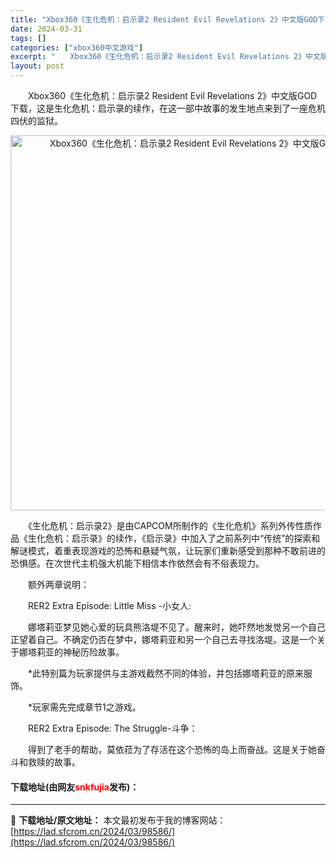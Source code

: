 ```yaml
---
title: "Xbox360《生化危机：启示录2 Resident Evil Revelations 2》中文版GOD下载"
date: 2024-03-31
tags: []
categories: ["xbox360中文游戏"]
excerpt: "　　Xbox360《生化危机：启示录2 Resident Evil Revelations 2》中文版GOD下载，这是生化危机：启示录的续作，在这一部中故事的发生地点来到了一座危机四伏的监狱。 　　《生化危机：启示录2》是由CAPCOM所制作的《生化危机》系列外传性质作品《生化危机：启示录》的续作，&hellip;"
layout: post
---
```


 <p>　　Xbox360《生化危机：启示录2 Resident Evil Revelations 2》中文版GOD下载，这是生化危机：启示录的续作，在这一部中故事的发生地点来到了一座危机四伏的监狱。</p> <p align="center"><img align="" border="0" src="https://lad.sfcrom.cn/wp-content/uploads/2024/03/20240330_6608404f807ec.jpg" width="600" alt="Xbox360《生化危机：启示录2 Resident Evil Revelations 2》中文版GOD下载" /></p> <p>　　《生化危机：启示录2》是由CAPCOM所制作的《生化危机》系列外传性质作品《生化危机：启示录》的续作，《启示录》中加入了之前系列中&ldquo;传统&rdquo;的探索和解谜模式，着重表现游戏的恐怖和悬疑气氛，让玩家们重新感受到那种不敢前进的恐惧感。在次世代主机强大机能下相信本作依然会有不俗表现力。</p> <p>　　额外两章说明：</p> <p>　　RER2 Extra Episode: Little Miss -小女人:</p> <p>　　娜塔莉亚梦见她心爱的玩具熊洛堤不见了。醒来时，她吓然地发觉另一个自己正望着自己。不确定仍否在梦中，娜塔莉亚和另一个自己去寻找洛堤。这是一个关于娜塔莉亚的神秘历险故事。</p> <p>　　*此特别篇为玩家提供与主游戏截然不同的体验，并包括娜塔莉亚的原来服饰。</p> <p>　　*玩家需先完成章节1之游戏。</p> <p>　　RER2 Extra Episode: The Struggle-斗争：</p> <p>　　得到了老手的帮助，莫依菈为了存活在这个恐怖的岛上而奋战。这是关于她奋斗和救赎的故事。</p> <p><h4>下载地址(由网友<font color="red">snkfujia</font>发布)：</h4></p> 

---
📖 **下载地址/原文地址：** 本文最初发布于我的博客网站：[https://lad.sfcrom.cn/2024/03/98586/](https://lad.sfcrom.cn/2024/03/98586/)
